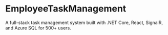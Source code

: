 # EmployeeTaskManagement
A full-stack task management system built with .NET Core, React, SignalR, and Azure SQL for 500+ users.
